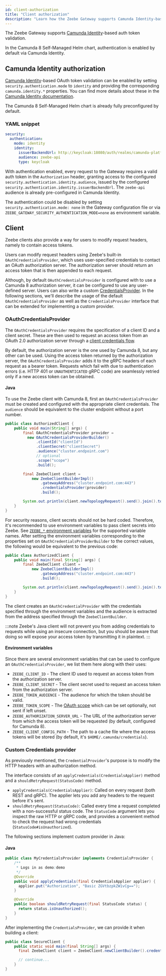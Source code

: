 ```yaml
---
id: client-authorization
title: "Client authorization"
description: "Learn how the Zeebe Gateway supports Camunda Identity-based auth token validation."
---
```


The Zeebe Gateway supports [Camunda Identity](../../../management-identity/what-is-identity.md)-based auth token validation.

In the Camunda 8 Self-Managed Helm chart, authentication is enabled by default via Camunda Identity.

## Camunda Identity authorization

[Camunda Identity](../../../management-identity/what-is-identity.md)-based OAuth token validation can be enabled by setting `security.authentication.mode` to `identity` and providing the corresponding `camunda.identity.*` properties. You can find more details about these in the [Camunda Identity documentation](/self-managed/components/management-identity/miscellaneous/configuration-variables.md#core-configuration).

The Camunda 8 Self-Managed Helm chart is already fully preconfigured by default.

### YAML snippet

```yaml
security:
  authentication:
    mode: identity
    identity:
      issuerBackendUrl: http://keycloak:18080/auth/realms/camunda-platform
      audience: zeebe-api
      type: keycloak
```

With authentication enabled, every request to the Gateway requires a valid auth token in the `Authorization` header, granting access to the configured `security.authentication.identity.audience`, issued by the configured `security.authentication.identity.issuerBackendUrl`. The `zeebe-api` audience is already pre-configured in Camunda Identity.

The authentication could be disabled by setting `security.authentication.mode: none` in the Gateway configuration file or via `ZEEBE_GATEWAY_SECURITY_AUTHENTICATION_MODE=none` as environment variable.

## Client

Zeebe clients also provide a way for users to modify request headers, namely to contain access tokens.

Users can modify request headers using Zeebe's built-in `OAuthCredentialsProvider`, which uses user-specified credentials to contact an OAuth authorization server. The authorization server should return an access token that is then appended to each request.

Although, by default `OAuthCredentialsProvider` is configured with to use a Camunda 8 authorization server, it can be configured to use any user-defined server. Users can also write a custom [CredentialsProvider](https://github.com/camunda/camunda/blob/main/clients/java/src/main/java/io/camunda/zeebe/client/CredentialsProvider.java). In the following sections, we'll describe the usage of the default `OAuthCredentialsProvider` as well as the `CredentialsProvider` interface that can be extended for implementing a custom provider.

### OAuthCredentialsProvider

The `OAuthCredentialsProvider` requires the specification of a client ID and a client secret. These are then used to request an access token from an OAuth 2.0 authorization server through a [client credentials flow](https://tools.ietf.org/html/rfc6749#section-4.4).

By default, the authorization server is the one used by Camunda 8, but any other can be used. Using the access token returned by the authorization server, the `OAuthCredentialsProvider` adds it to the gRPC headers of each request as a bearer token. Requests which fail with due to authentication errors (i.e. HTTP 401 or `UNAUTHENTICATED` gRPC code) are seamlessly retried only if a new access token can be obtained.

#### Java

To use the Zeebe client with Camunda 8, first an `OAuthCredentialsProvider` must be created and configured with the appropriate client credentials. The `audience` should be equivalent to the cluster endpoint without a port number.

```java
public class AuthorizedClient {
    public void main(String[] args) {
        final OAuthCredentialsProvider provider =
          new OAuthCredentialsProviderBuilder()
              .clientId("clientId")
              .clientSecret("clientSecret")
              .audience("cluster.endpoint.com")
              // optional
              .scope("scope")
              .build();

        final ZeebeClient client =
            new ZeebeClientBuilderImpl()
                .gatewayAddress("cluster.endpoint.com:443")
                .credentialsProvider(provider)
                .build();

        System.out.println(client.newTopologyRequest().send().join().toString());
    }
}
```

For security reasons, client secrets should not be hard coded. Therefore, it's recommended to use environment variables to pass client secrets into Zeebe. See [`ZEEBE_*` environment variables](#environment-variables) for the supported variable names. After setting the environment variables corresponding to the properties set on `OAuthCredentialsProviderBuilder` to the correct values, the following would be equivalent to the previous code:

```java
public class AuthorizedClient {
    public void main(final String[] args) {
        final ZeebeClient client =
            new ZeebeClientBuilderImpl()
                .gatewayAddress("cluster.endpoint.com:443")
                .build();

        System.out.println(client.newTopologyRequest().send().join().toString());
    }
}
```

The client creates an `OAuthCredentialProvider` with the credentials specified through the environment variables and the audience is extracted from the address specified through the `ZeebeClientBuilder`.

:::note
Zeebe's Java client will not prevent you from adding credentials to requests while using an insecure connection, but you should be aware that doing so will expose your access token by transmitting it in plaintext.
:::

#### Environment variables

Since there are several environment variables that can be used to configure an `OAuthCredentialsProvider`, we list them here along with their uses:

- `ZEEBE_CLIENT_ID` - The client ID used to request an access token from the authorization server.
- `ZEEBE_CLIENT_SECRET` - The client secret used to request an access token from the authorization server.
- `ZEEBE_TOKEN_AUDIENCE` - The audience for which the token should be valid.
- `ZEEBE_TOKEN_SCOPE` - The [OAuth scope](https://oauth.net/2/scope/) which can be set optionally, not sent if left unset.
- `ZEEBE_AUTHORIZATION_SERVER_URL` - The URL of the authorization server from which the access token will be requested (by default, configured for Camunda 8).
- `ZEEBE_CLIENT_CONFIG_PATH` - The path to a cache file where the access tokens will be stored (by default, it's `$HOME/.camunda/credentials`).

### Custom Credentials provider

As previously mentioned, the `CredentialProvider`'s purpose is to modify the HTTP headers with an authorization method.

The interface consists of an `applyCredentials(CredentialsApplier)` method and a `shouldRetryRequest(StatusCode)` method.

- `applyCredentials(CredentialsApplier)`: Called on every request (both REST and gRPC). The applier lets you add any headers to the request before it's sent.
- `shouldRetryRequest(StatusCode)`: Called every time a request completed with a non-successful status code. The `StatusCode` argument lets you inspect the raw HTTP or gRPC code, and provides a convenient method to check the request had wrong credentials (`StatusCode#isUnauthorized`).

The following sections implement custom provider in Java:

#### Java

```java
public class MyCredentialsProvider implements CredentialsProvider {
    /**
     * Logs in as demo:demo
     */
    @Override
    public void applyCredentials(final CredentialsApplier applier) {
      applier.put("Authorization", "Basic ZGVtbzpkZW1vCg==");
    }

    @Override
    public boolean shouldRetryRequest(final StatusCode status) {
      return status.isUnauthorized();
    }
}
```

After implementing the `CredentialsProvider`, we can provide it when building a client:

```java
public class SecureClient {
    public static void main(final String[] args) {
      final ZeebeClient client = ZeebeClient.newClientBuilder().credentialsProvider(new MyCredentialsProvider()).build();

      // continue...
    }
}
```
